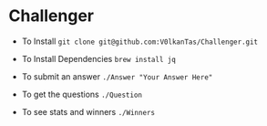 # Challenger

- To Install
`git clone git@github.com:V0lkanTas/Challenger.git`

- To Install Dependencies
`brew install jq`

- To submit an answer
`./Answer "Your Answer Here"`

- To get the questions
`./Question`

- To see stats and winners
`./Winners`
